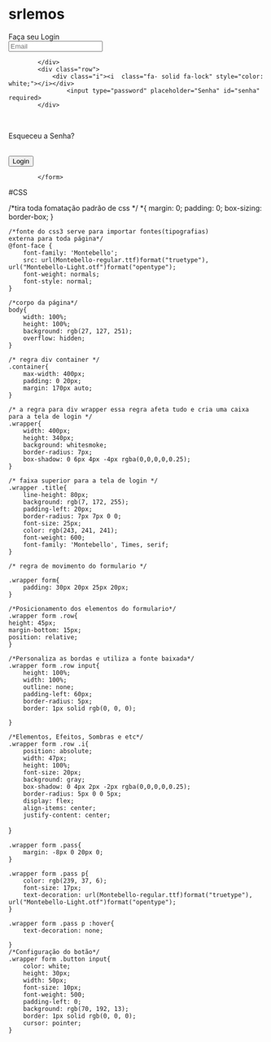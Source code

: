 # srlemos
<!DOCTYPE html>
<html lang="pt-br">
<head>
    <meta charset="UTF-8">
    <meta name="viewport" content="width=device-width, initial-scale=1.0">
    <title>login</title>
    <link rel="stylesheet" href="css/estilo.css">
</head>

<style>

</style>
<body>
    <div class="container">
    <div class="wrapper">
        <div class="title" >
            <span>Faça seu Login</span>
            </div>
            <form action="">
            <div class="row">
                <div class="i"><i class="fa-solid fa-user" style="color:white"></i></div>
                <input type= "text" placeholder = "Email" id="email" required> 
                               
            </div>
            <div class="row">
                <div class="i"><i  class="fa- solid fa-lock" style="color: white;"></i></div>
                    <input type="password" placeholder="Senha" id="senha" required>
            </div>
<br>
            <div class="row button">
            <div class="pass"><p>Esqueceu a Senha?</p></div><br>
            <input type="submit" value="Login" onclick="Logar(); return false">
            </div>

            </form>
</body>
</html>



#CSS

/*tira toda fomatação padrão de css */
*{
    margin: 0;
    padding: 0;
    box-sizing: border-box;
    }
    
    /*fonte do css3 serve para importar fontes(tipografias)
    externa para toda página*/
    @font-face {
        font-family: 'Montebello';
        src: url(Montebello-regular.ttf)format("truetype"), url("Montebello-Light.otf")format("opentype");
        font-weight: normals;
        font-style: normal;
    }
    
    /*corpo da página*/
    body{
        width: 100%;
        height: 100%;
        background: rgb(27, 127, 251);
        overflow: hidden;
    }
    
    /* regra div container */
    .container{
        max-width: 400px;
        padding: 0 20px;
        margin: 170px auto;
    }
    
    /* a regra para div wrapper essa regra afeta tudo e cria uma caixa para a tela de login */
    .wrapper{
        width: 400px;
        height: 340px;
        background: whitesmoke;
        border-radius: 7px;
        box-shadow: 0 6px 4px -4px rgba(0,0,0,0,0.25);
    }
    
    /* faixa superior para a tela de login */
    .wrapper .title{
        line-height: 80px;
        background: rgb(7, 172, 255);
        padding-left: 20px;
        border-radius: 7px 7px 0 0;
        font-size: 25px;
        color: rgb(243, 241, 241);
        font-weight: 600;
        font-family: 'Montebello', Times, serif;   
    }
    
    /* regra de movimento do formulario */
    
    .wrapper form{
        padding: 30px 20px 25px 20px;
    }
    
    /*Posicionamento dos elementos do formulario*/
    .wrapper form .row{
    height: 45px;
    margin-bottom: 15px;
    position: relative;
    }

    /*Personaliza as bordas e utiliza a fonte baixada*/
    .wrapper form .row input{
        height: 100%;
        width: 100%;
        outline: none;
        padding-left: 60px;
        border-radius: 5px;
        border: 1px solid rgb(0, 0, 0);

    }

    /*Elementos, Efeitos, Sombras e etc*/
    .wrapper form .row .i{
        position: absolute;
        width: 47px;
        height: 100%;
        font-size: 20px;
        background: gray;
        box-shadow: 0 4px 2px -2px rgba(0,0,0,0,0.25);
        border-radius: 5px 0 0 5px;
        display: flex;
        align-items: center;
        justify-content: center;
}

    .wrapper form .pass{
        margin: -8px 0 20px 0;
    }

    .wrapper form .pass p{
        color: rgb(239, 37, 6);
        font-size: 17px;
        text-decoration: url(Montebello-regular.ttf)format("truetype"), url("Montebello-Light.otf")format("opentype");
    }

    .wrapper form .pass p :hover{
        text-decoration: none;

    }
    /*Configuração do botão*/
    .wrapper form .button input{
        color: white;
        height: 30px;
        width: 50px;
        font-size: 10px;
        font-weight: 500;
        padding-left: 0;
        background: rgb(70, 192, 13);
        border: 1px solid rgb(0, 0, 0);
        cursor: pointer;
    }
    
    

